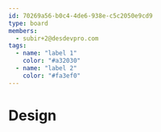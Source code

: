 ```yaml
---
id: 70269a56-b0c4-4de6-938e-c5c2050e9cd9
type: board
members:
  - subir+2@desdevpro.com
tags:
  - name: "label 1"
    color: "#a32030"
  - name: "label 2"
    color: "#fa3ef0"
---
```


# Design
